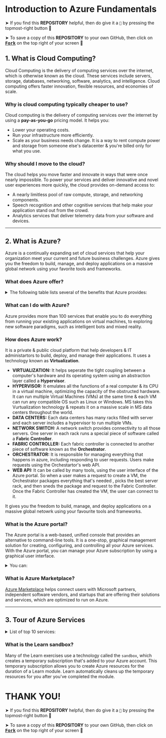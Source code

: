 # Introduction to Azure Fundamentals

➤ If you find this **REPOSITORY** helpful, then do give it a `🌟` by pressing the topmost-right button 🤗

➤ To save a copy of this **REPOSITORY** to your own GitHub, then click on <a href="https://github.com/Neklaustares-tPtwP/Microsoft-Future_Ready_Talent-Internship/edit/master/README.md"><kbd><b>Fork</b></kbd></a> on the top right of your screen 🤗

## 1. What is Cloud Computing?

Cloud Computing is the delivery of computing services over the internet, which is otherwise known as the cloud. These services include servers, storage, databases, networking, software, analytics, and intelligence. Cloud computing offers faster innovation, flexible resources, and economies of scale.

### Why is cloud computing typically cheaper to use?
Cloud computing is the delivery of computing services over the internet by using a **pay-as-you-go** pricing model. It helps you:
- Lower your operating costs.
- Run your infrastructure more efficiently.
- Scale as your business needs change.
It is a way to rent compute power and storage from someone else's datacenter & you're billed only for what you use.

### Why should I move to the cloud?
The cloud helps you move faster and innovate in ways that were once nearly impossible. To power your services and deliver innovative and novel user experiences more quickly, the cloud provides on-demand access to:
- A nearly limitless pool of raw compute, storage, and networking components.
- Speech recognition and other cognitive services that help make your application stand out from the crowd.
- Analytics services that deliver telemetry data from your software and devices.
<hr>

## 2. What is Azure?

Azure is a continually expanding set of cloud services that help your organization meet your current and future business challenges. Azure gives you the freedom to build, manage, and deploy applications on a massive global network using your favorite tools and frameworks.

### What does Azure offer?
<details><summary>The following table lists several of the benefits that Azure provides:</summary>
  <ul>
        <li><b>Be ready for the future:</b> Continuous innovation from Microsoft supports your development today and your product visions for tomorrow.</li>
        <li><b>Build on your terms:</b> With a commitment to open source, and support for all languages and frameworks, you can build how you want and deploy where you want to.</li>
        <li><b>Operate hybrid seamlessly:</b> Integrate and manage your environments with tools and services designed for a hybrid cloud solution.</li>
        <li><b>Trust your cloud:</b> Get security from the ground up, backed by a team of experts, and proactive compliance trusted by enterprises, governments, and startups.</li>
    </ul>
</details>

### What can I do with Azure?
Azure provides more than 100 services that enable you to do everything from running your existing applications on virtual machines, to exploring new software paradigms, such as intelligent bots and mixed reality.

### How does Azure work?
It is a private & public cloud platform that help developers & IT administartors to build, deploy, and manage their applications. It uses a technology known as **Virtualization**. 
- **VIRTUALIZATION:** It helps seperate the tight coupling between a computer's hardware and its operating system using an abstraction layer called a **Hypervisor**.
- **HYPERVISOR:** It emulates all the functions of a real computer & its CPU in a virtual machine, optimizing the capacity of the obstructed hardware. It can run multiple Virtual Machines (VMs) at the same time & each VM can run any compatible OS such as Linux or Windows. MS takes this Vurtualization technology & repeats it on a massive scale in MS data centers throughout the world.
- **DATA CENTERS:** Each data centers has many racks filled with server and each server includes a hypervisor to run multiple VMs.
- **NETWORK SWITCH:** A network switch provides connectivity to all those servers. One server in each rack runs a special piece of software called a **Fabric Controller**.
- **FABRIC CONTROLLER:** Each fabric controller is connected to another piece of software known as the **Orchestrator**.
- **ORCHESTRATOR:** It is responsible for managing everything that happens in azure, including responding to user requests. Users make requests using the Orchestartor's web API. 
- **WEB API:** It can be called by many tools, using the user interface of the Azure portal. So when a user makes a request to create a VM, the Orchestrator packages everything that's needed , picks the best server rack, and then sneds the package and request to the Fabric Controller. Once the Fabric Controller has created the VM, the user can connect to it.  

It gives you the freedom to build, manage, and deploy applications on a massive global netowrk using your favourite tools and frameworks.


### What is the Azure portal?
The Azure portal is a web-based, unified console that provides an alternative to command-line tools. It is a one-stop, graphical management solution for creating, configuring, and controlling all your Azure services. With the Azure portal, you can manage your Azure subscription by using a graphical user interface.<details><summary>You can:</summary>
  <ul>
        <li>Build, manage, and monitor everything from simple web apps to complex cloud deployments.</li>
        <li>Create custom dashboards for an organized view of resources.</li>
        <li>Scale services by adding or removing resources from your subscription.</li>
        <li>Monitor the health of applications, track costs & billing status, analyze the performance of your applications in real-time or create reports for in-depth analysis.</li>
        <li>Configure accessibility options for an optimal experience.</li>
    </ul>
    <img src="https://github.com/Neklaustares-tPtwP/Microsoft-Future_Ready_Talent-Internship/blob/master/Azure%20Fundamentals%20(AZ-900)/Describe%20Core%20Azure%20Concepts/img/azure-portal-dd184579.png" width="360px">
</details>

### What is Azure Marketplace?
[Azure Marketplace](https://azuremarketplace.microsoft.com/en-US/) helps connect users with Microsoft partners, independent software vendors, and startups that are offering their solutions and services, which are optimized to run on Azure.
<hr>

## 3. Tour of Azure Services

<details><summary>List of top 10 services:</summary>
<ul>
  <li><b>COMPUTE:</b> These cloud services let you `scale` your computing capability on demand while only paying for what you use. Add VMs as needed or scale your company's app services for web and mobile apps. </li>
  <li><b>NETWORKING:</b> These featurs help you connect your cloud & on-premise infrastructure in order to bring the best possible experience to your customers. `VPNs` & `Load-balancing` are two examples of this feature. </li>
  <li><b>STORAGE:</b> Disk, file, blob or archival storage, these services let you scale your data & app storage needs in a secure fashion.</li>
  <li><b>MOBILE:</b> Build & deploy cross-platform & native apps for any mobile device, use `Xamarin` to build cloud-powered apps, & take advantage of cognitive services.</li>
  <li><b>DATABASES:</b> Use tools to manage your SQL, Cosmos DB, MySQL, & other data services.</li>
  <li><b>WEB:</b> Help you build, deploy, manage & scale your web applications. Create web apps, publish APIs to your services, or use `Azure Maps` to provide geospatial context to your data.</li>
  <li><b>IoT:</b> Connect, monitor & manage all your IoT assets. Analyze the data as it arrives from the sensors & then take meaningful action with it.</li>
  <li><b>Big Data:</b> When you have large volumes of data, these open source cluster services will help you run analytics at a massive scale & make decisions based off of complex queries.</li>
  <li><b>AI:</b> Use your existing data to forecast future behaviours. Use ML to build, train & deploy models to the cloud.</li>
  <li><b>DevOps:</b> DevOps brings together people, processes, and technology by automating software delivery to provide continuous value to your users. Create, build & release pipelines that provide continuous integration, delivery, & deployment for your applications.</li>
</ul>


<h3> Compute </h3>
Compute services are often one of the primary reasons why companies move to the Azure platform. Azure provides a range of options for hosting applications and services. Here are some examples of compute services in Azure.

|Service name | Service function|
|:--:|:--:|
|Azure Virtual Machines | Windows or Linux virtual machines (VMs) hosted in Azure.|
|Azure Virtual Machine Scale Sets | Scaling for Windows or Linux VMs hosted in Azure.|
|Azure Kubernetes Service | Cluster management for VMs that run containerized services.|
|Azure Service Fabric | Distributed systems platform that runs in Azure or on-premises.|
|Azure Batch | Managed service for parallel and high-performance computing applications.|
|Azure Container Instances | Containerized apps run on Azure without provisioning servers or VMs.|
|Azure Functions | An event-driven, serverless compute service.|

<h3>Networking</h3>
Linking compute resources and providing access to applications is the key function of Azure networking. Networking functionality in Azure includes a range of options to connect the outside world to services and features in the global Azure datacenters.

|Service name|Service function|
|:--:|:--:|
|Azure Virtual Network|Connects VMs to incoming VPN connections.|
|Azure Load Balancer|Balances inbound and outbound connections to applications or service endpoints.|
|Azure Application Gateway|Optimizes app server farm delivery while increasing application security.|
|Azure VPN Gateway|Accesses Azure Virtual Networks through high-performance VPN gateways.|
|Azure DNS|Provides ultra-fast DNS responses and ultra-high domain availability.|
|Azure Content Delivery Network|Delivers high-bandwidth content to customers globally.|
|Azure DDoS Protection|Protects Azure-hosted applications from distributed denial of service (DDOS) attacks.|
|Azure Traffic Manager|Distributes network traffic across Azure regions worldwide.|
|Azure ExpressRoute|Connects to Azure over high-bandwidth dedicated secure connections.|
|Azure Network Watcher|Monitors and diagnoses network issues by using scenario-based analysis.|
|Azure Firewall|Implements high-security, high-availability firewall with unlimited scalability.|
|Azure Virtual WAN|Creates a unified wide area network (WAN) that connects local and remote sites.|

<h3>Storage</h3>

|Service name|Service function|
|:--:|:--:|
|Azure Blob storage|Storage service for very large objects, such as video files or bitmaps.|
|Azure File storage|File shares that can be accessed and managed like a file server.|
|Azure Queue storage|A data store for queuing and reliably delivering messages between applications.|
|Azure Table storage|Table storage is a service that stores non-relational structured data (also known as structured NoSQL data) in the cloud, providing a key/attribute store with a schemaless design.|

<h3>These services all share several common characteristics:</h3>
<ul>
<li>Durable and highly available with redundancy and replication.</li>
<li>Secure through automatic encryption and role-based access control.</li>
<li>Scalable with virtually unlimited storage.</li>
<li>Managed, handling maintenance and any critical problems for you.</li>
<li>Accessible from anywhere in the world over HTTP or HTTPS.</li>
</ul>

</details>

### What is the Learn sandbox?
Many of the Learn exercises use a technology called the `sandbox`, which creates a temporary subscription that's added to your Azure account. This temporary subscription allows you to create Azure resources for the duration of a Learn module. Learn automatically cleans up the temporary resources for you after you've completed the module.


# THANK YOU!

➤ If you find this **REPOSITORY** helpful, then do give it a `🌟` by pressing the topmost-right button 🤗

➤ To save a copy of this **REPOSITORY** to your own GitHub, then click on <a href="https://github.com/Neklaustares-tPtwP/Microsoft-Future_Ready_Talent-Internship/edit/master/README.md"><kbd><b>Fork</b></kbd></a> on the top right of your screen 🤗
